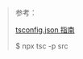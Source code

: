 





> 参考：
>
> [tsconfig.json 指南](https://www.cnblogs.com/pingan8787/p/13069339.html)
>
> $ npx tsc -p src

